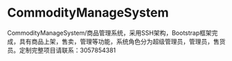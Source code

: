 # CommodityManageSystem
CommodityManageSystem/商品管理系统，采用SSH架构，Bootstrap框架完成，具有商品上架，售卖，管理等功能，系统角色分为超级管理员，管理员，售货员。定制完整项目请联系：3057854381
